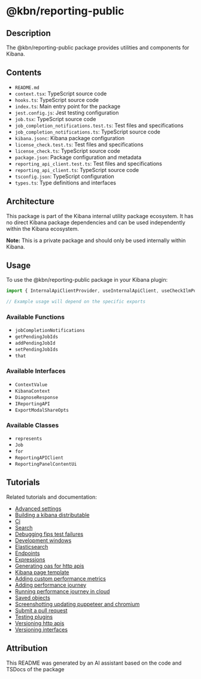 # @kbn/reporting-public

## Description
The @kbn/reporting-public package provides utilities and components for Kibana.

## Contents
- `README.md`
- `context.tsx`: TypeScript source code
- `hooks.ts`: TypeScript source code
- `index.ts`: Main entry point for the package
- `jest.config.js`: Jest testing configuration
- `job.tsx`: TypeScript source code
- `job_completion_notifications.test.ts`: Test files and specifications
- `job_completion_notifications.ts`: TypeScript source code
- `kibana.jsonc`: Kibana package configuration
- `license_check.test.ts`: Test files and specifications
- `license_check.ts`: TypeScript source code
- `package.json`: Package configuration and metadata
- `reporting_api_client.test.ts`: Test files and specifications
- `reporting_api_client.ts`: TypeScript source code
- `tsconfig.json`: TypeScript configuration
- `types.ts`: Type definitions and interfaces

## Architecture

This package is part of the Kibana internal utility package ecosystem. It has no direct Kibana package dependencies and can be used independently within the Kibana ecosystem.

**Note:** This is a private package and should only be used internally within Kibana.
## Usage

To use the @kbn/reporting-public package in your Kibana plugin:

```typescript
import { InternalApiClientProvider, useInternalApiClient, useCheckIlmPolicyStatus } from '@kbn/reporting-public';

// Example usage will depend on the specific exports
```

### Available Functions
- `jobCompletionNotifications`
- `getPendingJobIds`
- `addPendingJobId`
- `setPendingJobIds`
- `that`

### Available Interfaces
- `ContextValue`
- `KibanaContext`
- `DiagnoseResponse`
- `IReportingAPI`
- `ExportModalShareOpts`

### Available Classes
- `represents`
- `Job`
- `for`
- `ReportingAPIClient`
- `ReportingPanelContentUi`
## Tutorials

Related tutorials and documentation:

- [Advanced settings](/dev_docs/tutorials/advanced_settings.mdx)
- [Building a kibana distributable](/dev_docs/tutorials/building_a_kibana_distributable.mdx)
- [Ci](/dev_docs/tutorials/ci.mdx)
- [Search](/dev_docs/tutorials/data/search.mdx)
- [Debugging fips test failures](/dev_docs/tutorials/debugging_fips_test_failures.mdx)
- [Development windows](/dev_docs/tutorials/development_windows.mdx)
- [Elasticsearch](/dev_docs/tutorials/elasticsearch.mdx)
- [Endpoints](/dev_docs/tutorials/endpoints.mdx)
- [Expressions](/dev_docs/tutorials/expressions.mdx)
- [Generating oas for http apis](/dev_docs/tutorials/generating_oas_for_http_apis.mdx)
- [Kibana page template](/dev_docs/tutorials/kibana_page_template.mdx)
- [Adding custom performance metrics](/dev_docs/tutorials/performance/adding_custom_performance_metrics.mdx)
- [Adding performance journey](/dev_docs/tutorials/performance/adding_performance_journey.mdx)
- [Running performance journey in cloud](/dev_docs/tutorials/performance/running_performance_journey_in_cloud.mdx)
- [Saved objects](/dev_docs/tutorials/saved_objects.mdx)
- [Screenshotting updating puppeteer and chromium](/dev_docs/tutorials/screenshotting/screenshotting_updating_puppeteer_and_chromium.mdx)
- [Submit a pull request](/dev_docs/tutorials/submit_a_pull_request.mdx)
- [Testing plugins](/dev_docs/tutorials/testing_plugins.mdx)
- [Versioning http apis](/dev_docs/tutorials/versioning_http_apis.mdx)
- [Versioning interfaces](/dev_docs/tutorials/versioning_interfaces.mdx)

## Attribution
This README was generated by an AI assistant based on the code and TSDocs of the package
